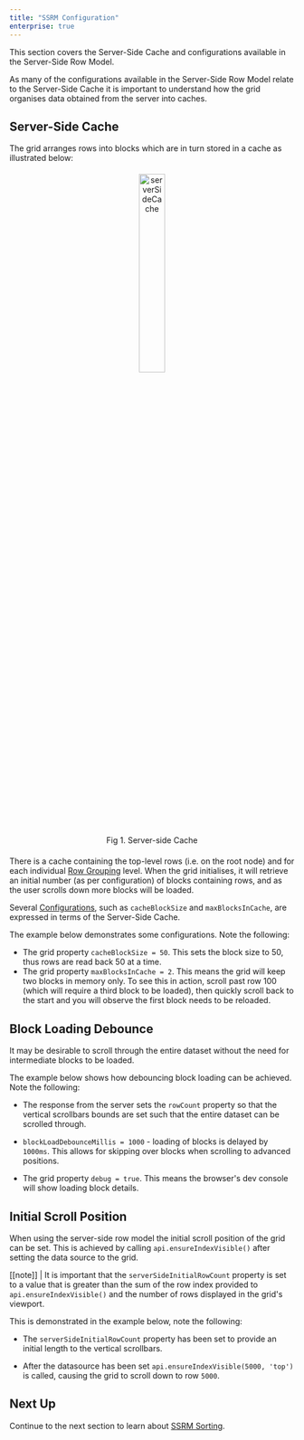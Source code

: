 ```yaml
---
title: "SSRM Configuration"
enterprise: true
---
```


This section covers the Server-Side Cache and configurations available in the Server-Side Row Model.

As many of the configurations available in the Server-Side Row Model relate to the Server-Side Cache it is important to
understand how the grid organises data obtained from the server into caches.

## Server-Side Cache

The grid arranges rows into blocks which are in turn stored in a cache as illustrated below:

<div style="text-align: center; margin-top: 20px; margin-bottom: 20px;">
    <img src="resources/serverSideCache.png" alt="serverSideCache" style="width: 30%;" />
    <div>Fig 1. Server-side Cache</div>
</div>

There is a cache containing the top-level rows (i.e. on the root node) and for each individual [Row Grouping](/server-side-model-grouping/)
level. When the grid initialises, it will retrieve an initial number (as per configuration) of blocks containing rows,
and as the user scrolls down more blocks will be loaded.

Several [Configurations](/server-side-model-api-reference/), such as `cacheBlockSize` and `maxBlocksInCache`, are expressed in terms of the Server-Side Cache.

The example below demonstrates some configurations. Note the following:

- The grid property `cacheBlockSize = 50`. This sets the block size to 50, thus rows are read back 50 at a time.
- The grid property `maxBlocksInCache = 2`. This means the grid will keep two blocks in memory only. To see this in action, scroll past row 100 (which will require a third block to be loaded), then quickly scroll back to the start and you will observe the first block needs to be reloaded.

<grid-example title='Cache Configurations' name='cache-configurations' type='generated' options='{ "enterprise": true, "modules": ["serverside"] }'></grid-example>

## Block Loading Debounce

It may be desirable to scroll through the entire dataset without the need for intermediate blocks to be loaded. 

The example below shows how debouncing block loading can be achieved. Note the following:

- The response from the server sets the `rowCount` property so that the vertical scrollbars bounds are set such that the entire dataset can be scrolled through.

- `blockLoadDebounceMillis = 1000` - loading of blocks is delayed by `1000ms`. This allows for skipping over blocks when scrolling to advanced positions.

- The grid property `debug = true`. This means the browser's dev console will show loading block details.

<grid-example title='Block Loading Debounce' name='block-load-debounce' type='generated' options='{ "enterprise": true, "modules": ["serverside", "menu", "columnpanel"] }'></grid-example>

## Initial Scroll Position

When using the server-side row model the initial scroll position of the grid can be set. This is achieved by calling 
`api.ensureIndexVisible()` after setting the data source to the grid. 

[[note]]
| It is important that the `serverSideInitialRowCount` property is set to a value that is greater than the sum of the row index provided to `api.ensureIndexVisible()` and the number of rows displayed in the grid's viewport.

This is demonstrated in the example below, note the following:

- The `serverSideInitialRowCount` property has been set to provide an initial length to the vertical scrollbars.

- After the datasource has been set `api.ensureIndexVisible(5000, 'top')` is called, causing the grid to scroll down to row `5000`.

<grid-example title='Initial Scroll Position' name='initial-scroll-position' type='generated' options='{ "enterprise": true, "modules": ["serverside", "menu", "columnpanel"] }'></grid-example>

## Next Up

Continue to the next section to learn about [SSRM Sorting](/server-side-model-sorting/).
